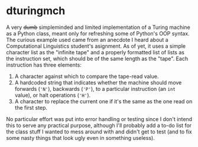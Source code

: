# dturingmch
A very ~~dumb~~ simpleminded and limited implementation of a Turing machine as a Python class, meant only for refreshing some of Python's OOP syntax. The curious example used came from an anecdote I heard about a Computational Linguistics student's asignment.
As of yet, it uses a simple character list as the "infinite tape" and a properly formatted list of lists as the instruction set, which should be of the same length as the "tape". Each instruction has three elements: 
1. A character against which to compare the tape-read value.
1. A hardcoded string that indicates whether the machine should move forwards (```'N'```), backwards (```'P'```), to a particular instruction (an ```int``` value), or halt operations (```'H'```).
1. A character to replace the current one if it's the same as the one read on the first step.

No particular effort was put into error handling or testing since I don't intend this to serve any practical purpose, although I'll probably add a to-do list for the class stuff I wanted to mess around with and didn't get to test (and to fix some nasty things that look ugly even in something useless).
